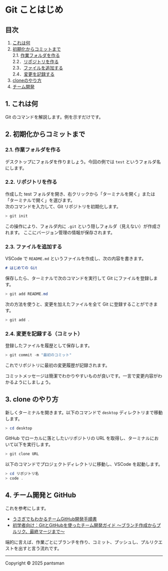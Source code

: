 # Git ことはじめ

## 目次
1. [これは何](#1-これは何)
2. [初期化からコミットまで](#2-初期化からコミットまで)  
    2.1. [作業フォルダを作る](#21-作業フォルダを作る)  
    2.2．[リポジトリを作る](#22-リポジトリを作る)  
    2.3．[ファイルを追加する](#23-ファイルを追加する)  
    2.4．[変更を記録する](#24-変更を記録するコミット)  
3. [cloneのやり方](#3-clone-のやり方)
4. [チーム開発](#4-チーム開発と-github)

## 1. これは何
Git のコマンドを解説します。例を示すだけです。

## 2. 初期化からコミットまで
### 2.1. 作業フォルダを作る
デスクトップにフォルダを作りましょう。今回の例では `test` というフォルダ名にします。

### 2.2. リポジトリを作る
作成した test フォルダを開き、右クリックから「ターミナルを開く」または「ターミナルで開く」を選びます。  
次のコマンドを入力して、Git リポジトリを初期化します。

```PowerShell
> git init
```

この操作により、フォルダ内に `.git` という隠しフォルダ（見えない）が作成されます。
ここにバージョン管理の情報が保存されます。

### 2.3. ファイルを追加する
VSCode で `README.md` というファイルを作成し、次の内容を書きます。

```Markdown
# はじめての Git
```

保存したら、ターミナルで次のコマンドを実行して Git にファイルを登録します。

```PowerShell
> git add README.md
```

次の方法を使うと、変更を加えたファイルを全て Git に登録することができます。

```PowerShell
> git add .
```

### 2.4. 変更を記録する（コミット）
登録したファイルを履歴として保存します。

```PowerShell
> git commit -m "最初のコミット"
```

これでリポジトリに最初の変更履歴が記録されます。

コミットメッセージは簡潔でわかりやすいものが良いです。一言で変更内容がわかるようにしましょう。

## 3. clone のやり方
新しくターミナルを開きます。以下のコマンドで `desktop` ディレクトリまで移動します。

```PowerShell
> cd desktop
```

GitHub でローカルに落としたいリポジトリの URL を取得し、ターミナルにおいて以下を実行します。

```PowerShell
> git clone URL
```

以下のコマンドでプロジェクトディレクトリに移動し、VSCode を起動します。

```PowerShell
> cd リポジトリ名
> code .
```

## 4. チーム開発と GitHub
これを参考にします。

- [うさぎでもわかるチームGitHub開発手順書](https://zenn.dev/taku_sid/articles/20250409_github_team)
- [初学者向け：GitとGitHubを使ったチーム開発ガイド ～ブランチ作成からプルリク、最終マージまで～](https://qiita.com/free-honda/items/f67236ea732eb7473c86)

端的に言えば、作業ごとにブランチを作り、コミット、プッシュし、プルリクエストを出すと言う流れです。

---
Copyright © 2025 pantsman
